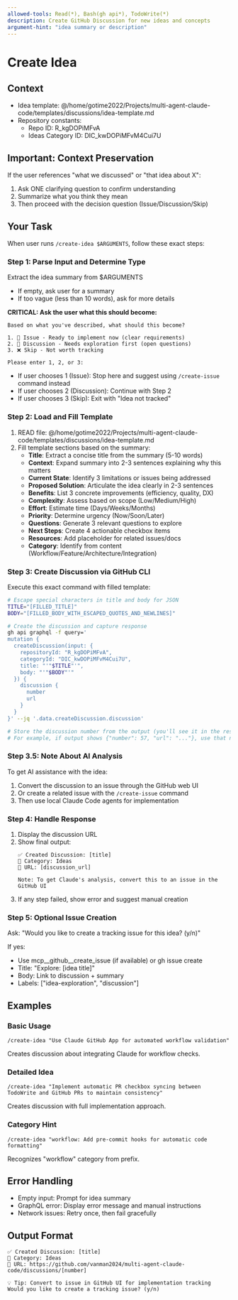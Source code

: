```yaml
---
allowed-tools: Read(*), Bash(gh api*), TodoWrite(*)
description: Create GitHub Discussion for new ideas and concepts
argument-hint: "idea summary or description"
---
```


# Create Idea

## Context
- Idea template: @/home/gotime2022/Projects/multi-agent-claude-code/templates/discussions/idea-template.md
- Repository constants:
  - Repo ID: R_kgDOPiMFvA
  - Ideas Category ID: DIC_kwDOPiMFvM4Cui7U

## Important: Context Preservation
If the user references "what we discussed" or "that idea about X":
1. Ask ONE clarifying question to confirm understanding
2. Summarize what you think they mean
3. Then proceed with the decision question (Issue/Discussion/Skip)

## Your Task

When user runs `/create-idea $ARGUMENTS`, follow these exact steps:

### Step 1: Parse Input and Determine Type
Extract the idea summary from $ARGUMENTS
- If empty, ask user for a summary
- If too vague (less than 10 words), ask for more details

**CRITICAL: Ask the user what this should become:**
```
Based on what you've described, what should this become?

1. 📝 Issue - Ready to implement now (clear requirements)
2. 💭 Discussion - Needs exploration first (open questions)
3. ❌ Skip - Not worth tracking

Please enter 1, 2, or 3:
```

- If user chooses 1 (Issue): Stop here and suggest using `/create-issue` command instead
- If user chooses 2 (Discussion): Continue with Step 2
- If user chooses 3 (Skip): Exit with "Idea not tracked"

### Step 2: Load and Fill Template
1. READ file: @/home/gotime2022/Projects/multi-agent-claude-code/templates/discussions/idea-template.md
2. Fill template sections based on the summary:
   - **Title**: Extract a concise title from the summary (5-10 words)
   - **Context**: Expand summary into 2-3 sentences explaining why this matters
   - **Current State**: Identify 3 limitations or issues being addressed
   - **Proposed Solution**: Articulate the idea clearly in 2-3 sentences
   - **Benefits**: List 3 concrete improvements (efficiency, quality, DX)
   - **Complexity**: Assess based on scope (Low/Medium/High)
   - **Effort**: Estimate time (Days/Weeks/Months)
   - **Priority**: Determine urgency (Now/Soon/Later)
   - **Questions**: Generate 3 relevant questions to explore
   - **Next Steps**: Create 4 actionable checkbox items
   - **Resources**: Add placeholder for related issues/docs
   - **Category**: Identify from content (Workflow/Feature/Architecture/Integration)

### Step 3: Create Discussion via GitHub CLI
Execute this exact command with filled template:

```bash
# Escape special characters in title and body for JSON
TITLE="[FILLED_TITLE]"
BODY="[FILLED_BODY_WITH_ESCAPED_QUOTES_AND_NEWLINES]"

# Create the discussion and capture response
gh api graphql -f query='
mutation {
  createDiscussion(input: {
    repositoryId: "R_kgDOPiMFvA",
    categoryId: "DIC_kwDOPiMFvM4Cui7U",
    title: "'"$TITLE"'",
    body: "'"$BODY"'"
  }) {
    discussion {
      number
      url
    }
  }
}' --jq '.data.createDiscussion.discussion'

# Store the discussion number from the output (you'll see it in the response)
# For example, if output shows {"number": 57, "url": "..."}, use that number
```

### Step 3.5: Note About AI Analysis
To get AI assistance with the idea:
1. Convert the discussion to an issue through the GitHub web UI
2. Or create a related issue with the `/create-issue` command
3. Then use local Claude Code agents for implementation

### Step 4: Handle Response
1. Display the discussion URL
2. Show final output:
   ```
   ✅ Created Discussion: [title]
   📍 Category: Ideas
   🔗 URL: [discussion_url]
   
   Note: To get Claude's analysis, convert this to an issue in the GitHub UI
   ```
3. If any step failed, show error and suggest manual creation

### Step 5: Optional Issue Creation
Ask: "Would you like to create a tracking issue for this idea? (y/n)"

If yes:
- Use mcp__github__create_issue (if available) or gh issue create
- Title: "Explore: [idea title]"
- Body: Link to discussion + summary
- Labels: ["idea-exploration", "discussion"]

## Examples

### Basic Usage
```
/create-idea "Use Claude GitHub App for automated workflow validation"
```
Creates discussion about integrating Claude for workflow checks.

### Detailed Idea
```
/create-idea "Implement automatic PR checkbox syncing between TodoWrite and GitHub PRs to maintain consistency"
```
Creates discussion with full implementation approach.

### Category Hint
```
/create-idea "workflow: Add pre-commit hooks for automatic code formatting"
```
Recognizes "workflow" category from prefix.

## Error Handling
- Empty input: Prompt for idea summary
- GraphQL error: Display error message and manual instructions
- Network issues: Retry once, then fail gracefully

## Output Format
```
✅ Created Discussion: [title]
📍 Category: Ideas
🔗 URL: https://github.com/vanman2024/multi-agent-claude-code/discussions/[number]

💡 Tip: Convert to issue in GitHub UI for implementation tracking
Would you like to create a tracking issue? (y/n)
```